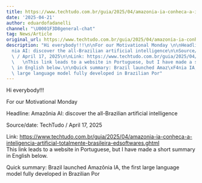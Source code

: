 ```yaml
---
title: https://www.techtudo.com.br/guia/2025/04/amazonia-ia-conheca-a-inteligencia-artificial-totalmente-brasileira-edsoftwares.ghtml
date: '2025-04-21'
author: eduardofadanelli
channel: "\U0001F3D8general-chat"
tag: News/Article
original_url: https://www.techtudo.com.br/guia/2025/04/amazonia-ia-conheca-a-inteligencia-artificial-totalmente-brasileira-edsoftwares.ghtml
description: "Hi everybody!!!\n\nFor our Motivational Monday \n\nHeadline: Amaz\xF4\
  nia AI: discover the all-Brazilian artificial intelligence\n\nSource/date: TechTudo\
  \ / April 17, 2025\n\nLink: https://www.techtudo.com.br/guia/2025/04/amazonia-ia-conheca-a-inteligencia-artificial-totalmente-brasileira-edsoftwares.ghtml\
  \   \nThis link leads to a website in Portuguese, but I have made a short summary\
  \ in English below.\n\nQuick summary: Brazil launched Amaz\xF4nia IA, the first\
  \ large language model fully developed in Brazilian Por"
---
```


Hi everybody!!!

For our Motivational Monday 

Headline: Amazônia AI: discover the all-Brazilian artificial intelligence

Source/date: TechTudo / April 17, 2025

Link: https://www.techtudo.com.br/guia/2025/04/amazonia-ia-conheca-a-inteligencia-artificial-totalmente-brasileira-edsoftwares.ghtml   
This link leads to a website in Portuguese, but I have made a short summary in English below.

Quick summary: Brazil launched Amazônia IA, the first large language model fully developed in Brazilian Por